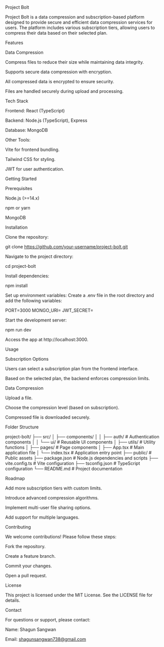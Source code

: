 Project Bolt

Project Bolt is a data compression and subscription-based platform designed to provide secure and efficient data compression services for users. The platform includes various subscription tiers, allowing users to compress their data based on their selected plan.

Features

Data Compression

Compress files to reduce their size while maintaining data integrity.

Supports secure data compression with encryption.

All compressed data is encrypted to ensure security.

Files are handled securely during upload and processing.

Tech Stack

Frontend: React (TypeScript)

Backend: Node.js (TypeScript), Express

Database: MongoDB

Other Tools:

Vite for frontend bundling.

Tailwind CSS for styling.

JWT for user authentication.

Getting Started

Prerequisites

Node.js (>=14.x)

npm or yarn

MongoDB

Installation

Clone the repository:

git clone https://github.com/your-username/project-bolt.git

Navigate to the project directory:

cd project-bolt

Install dependencies:

npm install

Set up environment variables:
Create a .env file in the root directory and add the following variables:

PORT=3000
MONGO_URI=<your-mongodb-uri>
JWT_SECRET=<your-jwt-secret>

Start the development server:

npm run dev

Access the app at http://localhost:3000.

Usage

Subscription Options

Users can select a subscription plan from the frontend interface.

Based on the selected plan, the backend enforces compression limits.

Data Compression

Upload a file.

Choose the compression level (based on subscription).

Compressed file is downloaded securely.

Folder Structure

project-bolt/
├── src/
│   ├── components/
│   │   ├── auth/            # Authentication components
│   │   └── ui/              # Reusable UI components
│   ├── utils/               # Utility functions
│   ├── pages/               # Page components
│   ├── App.tsx              # Main application file
│   └── index.tsx            # Application entry point
├── public/                  # Public assets
├── package.json             # Node.js dependencies and scripts
├── vite.config.ts           # Vite configuration
├── tsconfig.json            # TypeScript configuration
└── README.md                # Project documentation

Roadmap

Add more subscription tiers with custom limits.

Introduce advanced compression algorithms.

Implement multi-user file sharing options.

Add support for multiple languages.

Contributing

We welcome contributions! Please follow these steps:

Fork the repository.

Create a feature branch.

Commit your changes.

Open a pull request.

License

This project is licensed under the MIT License. See the LICENSE file for details.

Contact

For questions or support, please contact:

Name: Shagun Sangwan

Email: shagunsangwan738@gmail.com

